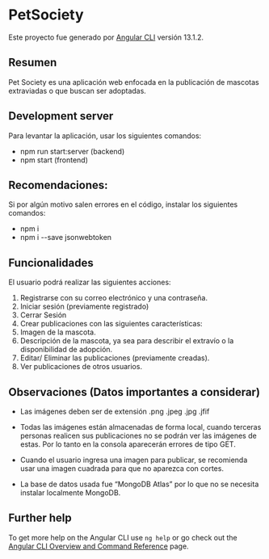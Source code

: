 # PetSociety

Este proyecto fue generado por [Angular CLI](https://github.com/angular/angular-cli) versión 13.1.2.

## Resumen
Pet Society es una aplicación web enfocada en la publicación de mascotas extraviadas o que buscan ser adoptadas.

## Development server

Para levantar la aplicación, usar los siguientes comandos:
- npm run start:server (backend)
- npm start (frontend)

## Recomendaciones:
Si por algún motivo salen errores en el código, instalar los siguientes comandos:
- npm i
- npm i --save jsonwebtoken

## Funcionalidades
El usuario podrá realizar las siguientes acciones:
1. Registrarse con su correo electrónico y una contraseña.
2. Iniciar sesión (previamente registrado)
3. Cerrar Sesión
4. Crear publicaciones con las siguientes características:
5. Imagen de la mascota.
6. Descripción de la mascota, ya sea para describir el extravío o la disponibilidad de adopción.
7. Editar/ Eliminar las publicaciones (previamente creadas).
8. Ver publicaciones de otros usuarios.

## Observaciones (Datos importantes a considerar)

- Las imágenes deben ser de extensión .png .jpeg .jpg .jfif

- Todas las imágenes están almacenadas de forma local, cuando terceras personas realicen sus publicaciones no se podrán ver las imágenes de estas. Por lo tanto en la consola aparecerán errores de tipo GET. 

- Cuando el usuario ingresa una imagen para publicar, se recomienda usar una imagen cuadrada para que no aparezca con cortes.

- La base de datos usada fue “MongoDB Atlas” por lo que no se necesita instalar localmente MongoDB.


## Further help

To get more help on the Angular CLI use `ng help` or go check out the [Angular CLI Overview and Command Reference](https://angular.io/cli) page.
